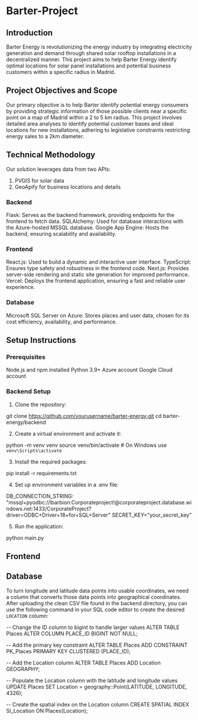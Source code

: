 # Barter-Project
## Introduction
Barter Energy is revolutionizing the energy industry by integrating electricity generation and demand through shared solar rooftop installations in a decentralized manner. This project aims to help Barter Energy identify optimal locations for solar panel installations and potential business customers within a specific radius in Madrid.

## Project Objectives and Scope
Our primary objective is to help Barter identify potential energy consumers by providing strategic information of those possible clients near a specific point on a map of Madrid within a 2 to 5 km radius. This project involves detailed area analyses to identify potential customer bases and ideal locations for new installations, adhering to legislative constraints restricting energy sales to a 2km diameter.

## Technical Methodology
Our solution leverages data from two APIs:
1. PVGIS for solar data
2. GeoApify for business locations and details

### Backend
Flask: Serves as the backend framework, providing endpoints for the frontend to fetch data.
SQLAlchemy: Used for database interactions with the Azure-hosted MSSQL database.
Google App Engine: Hosts the backend, ensuring scalability and availability.

### Frontend
React.js: Used to build a dynamic and interactive user interface.
TypeScript: Ensures type safety and robustness in the frontend code.
Next.js: Provides server-side rendering and static site generation for improved performance.
Vercel: Deploys the frontend application, ensuring a fast and reliable user experience.

### Database
Microsoft SQL Server on Azure: Stores places and user data, chosen for its cost efficiency, availability, and performance.

## Setup Instructions
### Prerequisites
Node.js and npm installed
Python 3.9+
Azure account
Google Cloud account

### Backend Setup
1. Clone the repository:

git clone https://github.com/yourusername/barter-energy.git
cd barter-energy/backend

2. Create a virtual environment and activate it:

python -m venv venv
source venv/bin/activate  # On Windows use `venv\Scripts\activate`

3. Install the required packages:

pip install -r requirements.txt

4. Set up environment variables in a .env file:

DB_CONNECTION_STRING: "mssql+pyodbc://lbarbion:Corporateproject!@corporateproject.database.windows.net:1433/CorporateProject?driver=ODBC+Driver+18+for+SQL+Server"
SECRET_KEY="your_secret_key"

5. Run the application:

python main.py

## Frontend

## Database

To turn longitude and latitude data points into usable coordinates, we need a column that converts those data points into geographical coordinates. After uploading the clean CSV file found in the backend directory, you can use the following command in your SQL code editor to create the desired `LOCATION` column:

-- Change the ID column to bigint to handle larger values
ALTER TABLE Places
ALTER COLUMN PLACE_ID BIGINT NOT NULL;

-- Add the primary key constraint
ALTER TABLE Places
ADD CONSTRAINT PK_Places PRIMARY KEY CLUSTERED (PLACE_ID);

-- Add the Location column
ALTER TABLE Places ADD Location GEOGRAPHY;

-- Populate the Location column with the latitude and longitude values
UPDATE Places
SET Location = geography::Point(LATITUDE, LONGITUDE, 4326);

-- Create the spatial index on the Location column
CREATE SPATIAL INDEX SI_Location ON Places(Location);

```
